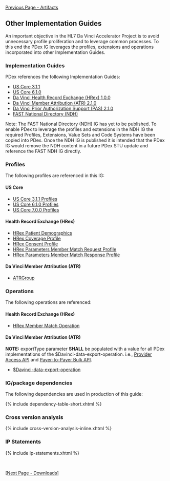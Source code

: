[Previous Page - Artifacts](artifacts.html)

## Other Implementation Guides

An important objective in the HL7 Da Vinci Accelerator Project is to avoid
unnecessary profile proliferation and to leverage common processes. To this end
the PDex IG leverages the profiles, extensions and operations incorporated into
other Implementation Guides.

### Implementation Guides

PDex references the following Implementation Guides:

- [US Core 3.1.1]({{site.data.fhir.ver.uscore3}})
- [US Core 6.1.0]({{site.data.fhir.ver.uscore6}})
- [Da Vinci Health Record Exchange (HRex) 1.0.0]({{site.data.fhir.ver.hrex}})
- [Da Vinci Member Attribution (ATR) 2.1.0]({{site.data.fhir.ver.atr}})
- [Da Vinci Prior Authorization Support (PAS) 2.1.0]({{site.data.fhir.ver.pas}})
- [FAST National Directory (NDH)](https://build.fhir.org/ig/HL7/fhir-us-ndh/)

Note: The FAST National Directory (NDH) IG has yet to be published. To enable PDex to leverage the profiles and extensions in the NDH IG the required Profiles, Extensions, Value Sets and Code Systems have been copied into PDex. Once the NDH IG is published it is intended that the PDex IG would remove the NDH content in a future PDex STU update and reference the FAST NDH IG directly.


### Profiles

The following profiles are referenced in this IG:

#### US Core

- [US Core 3.1.1 Profiles]({{site.data.fhir.ver.uscore3}}/profiles.html)
- [US Core 6.1.0 Profiles]({{site.data.fhir.ver.uscore6}}/profiles-and-extensions.html)
- [US Core 7.0.0 Profiles]({{site.data.fhir.ver.uscore7}}/profiles-and-extensions.html)


#### Health Record Exchange (HRex)

- [HRex Patient Demographics]({{site.data.fhir.ver.hrex}}/StructureDefinition-hrex-patient-demographics.html)
- [HRex Coverage Profile]({{site.data.fhir.ver.hrex}}/StructureDefinition-hrex-coverage.html)
- [HRex Consent Profile]({{site.data.fhir.ver.hrex}}/StructureDefinition-hrex-consent.html)
- [HRex Parameters Member Match Request Profile]({{site.data.fhir.ver.hrex}}/StructureDefinition-hrex-parameters-member-match-in.html)
- [HRex Parameters Member Match Response Profile]({{site.data.fhir.ver.hrex}}/StructureDefinition-hrex-parameters-member-match-out.html)

#### Da Vinci Member Attribution (ATR)

- [ATRGroup]({{site.data.fhir.ver.atr}}/StructureDefinition-atr-group.html)

### Operations

The following operations are referenced:

#### Health Record Exchange (HRex)

- [HRex Member Match Operation]({{site.data.fhir.ver.hrex}}/OperationDefinition-member-match.html)

#### Da Vinci Member Attribution (ATR)

**NOTE:** exportType parameter **SHALL** be populated with a value for all PDex implementations of the $Davinci-data-export-operation. 
i.e., [Provider Access API](provider-access-api.html) and [Payer-to-Payer Bulk API](payertopayerbulkexchange.html).

- [$Davinci-data-export-operation]({{site.data.fhir.ver.atr}}/OperationDefinition-davinci-data-export.html)

### IG/package dependencies

The following dependencies are used in production of this guide:

{% include dependency-table-short.xhtml %}

### Cross version analysis

{% include cross-version-analysis-inline.xhtml %}

### IP Statements

{% include ip-statements.xhtml %}

<br/>


<p><a href="PDexDownloads.html">[Next Page - Downloads]</a></p>

